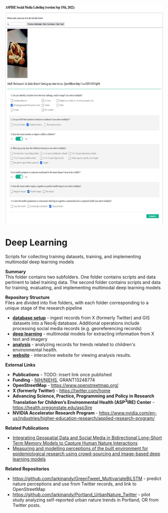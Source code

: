 <img src="https://github.com/larkinandy/ChildrensHealthSocialMediaASP3IRE/blob/main/images/labeling_website.png" height="700">

# Deep Learning
Scripts for collecting training datasets, training, and implementing multimodal deep learning models 

**Summary** <br>
This folder contains two subfolders.  One folder contains scripts and data pertinent to label training data.  The second folder contains scripts and data for training, evaluating, and implementing multimodal deep learning models

**Repository Structure** <br>
Files are divided into five folders, with each folder corresponding to a unique stage of the research pipeline

- **[database setup](https://github.com/larkinandy/ChildrensHealthSocialMediaASP3IRE/tree/master/database_setup)** - ingest records from X (formerly Twitter) and GIS datasets into a Neo4j database. Additional operations include processing social media records (e.g. georeferencing records) <br>
- **[deep learning](https://github.com/larkinandy/ChildrensHealthSocialMediaASP3IRE/tree/master/deep_learning)** - multimodal models for extracting information from X text and imagery <br>
- **[analysis](https://github.com/larkinandy/ChildrensHealthSocialMediaASP3IRE/tree/master/analysis)** - analyzing records for trends related to children's environmental health. <br>
- **[website](https://github.com/larkinandy/ChildrensHealthSocialMediaASP3IRE/tree/master/website)** - interactive website for viewing analysis results. <br>

**External Links**
- **Publications** - TODO: insert link once published
- **Funding** - [NIH/NIEHS](https://www.niehs.nih.gov/), GRANT13248774
- **OpenStreetMap** - https://www.openstreetmap.org/
- **X (formerly Twitter)** - https://twitter.com/home
- **Advancing Science, Practice, Programming and Policy in Research Translation for Children’s Environmental Health (ASP<sup>3</sup>IRE) Center** - https://health.oregonstate.edu/asp3ire
- **NVIDIA Accelerator Research Program** - https://www.nvidia.com/en-us/industries/higher-education-research/applied-research-program/
  
**Related Publications**
- [Integrating Geospatial Data and Social Media in Bidirectional Long-Short Term Memory Models to Capture Human Nature Interactions](https://academic.oup.com/comjnl/article/65/3/667/5893915)
- [Measuring and modelling perceptions of the built environment for epidemiological research using crowd-sourcing and image-based deep learning models](https://www.nature.com/articles/s41370-022-00489-8)

**Related Repositories**
- https://github.com/larkinandy/GreenTweet_MultivariateBiLSTM - predict nature perceptions and use from Twitter records, and link to OpenStreetMap
- https://github.com/larkinandy/Portland_UrbanNature_Twitter - pilot study analyzing self-reported urban nature trends in Portland, OR from Twitter posts.
